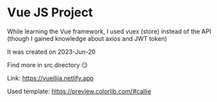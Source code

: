# Vue JS Project

While learning the Vue framework, I used vuex (store) instead of the API (though I gained knowledge about axios and JWT token)

It was created on 2023-Jun-20

Find more in src directory 😏

Link:  https://vueilija.netlify.app

Used template: https://preview.colorlib.com/#callie 

